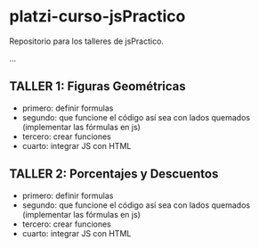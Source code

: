 # platzi-curso-jsPractico
Repositorio para los talleres de jsPractico.

...


## TALLER 1: Figuras Geométricas

- primero: definir formulas
- segundo: que funcione el código así sea con lados quemados (implementar las fórmulas en js)
- tercero: crear funciones
- cuarto: integrar JS con HTML

## TALLER 2: Porcentajes y Descuentos

- primero: definir formulas
- segundo: que funcione el código así sea con lados quemados (implementar las fórmulas en js)
- tercero: crear funciones
- cuarto: integrar JS con HTML